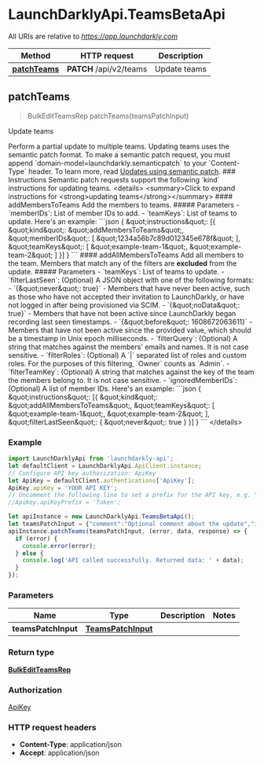 # LaunchDarklyApi.TeamsBetaApi

All URIs are relative to *https://app.launchdarkly.com*

Method | HTTP request | Description
------------- | ------------- | -------------
[**patchTeams**](TeamsBetaApi.md#patchTeams) | **PATCH** /api/v2/teams | Update teams



## patchTeams

> BulkEditTeamsRep patchTeams(teamsPatchInput)

Update teams

Perform a partial update to multiple teams. Updating teams uses the semantic patch format.  To make a semantic patch request, you must append &#x60;domain-model&#x3D;launchdarkly.semanticpatch&#x60; to your &#x60;Content-Type&#x60; header. To learn more, read [Updates using semantic patch](https://launchdarkly.com/docs/api#updates-using-semantic-patch).  ### Instructions  Semantic patch requests support the following &#x60;kind&#x60; instructions for updating teams.  &lt;details&gt; &lt;summary&gt;Click to expand instructions for &lt;strong&gt;updating teams&lt;/strong&gt;&lt;/summary&gt;  #### addMembersToTeams  Add the members to teams.  ##### Parameters  - &#x60;memberIDs&#x60;: List of member IDs to add. - &#x60;teamKeys&#x60;: List of teams to update.  Here&#39;s an example:  &#x60;&#x60;&#x60;json {   \&quot;instructions\&quot;: [{     \&quot;kind\&quot;: \&quot;addMembersToTeams\&quot;,     \&quot;memberIDs\&quot;: [       \&quot;1234a56b7c89d012345e678f\&quot;     ],     \&quot;teamKeys\&quot;: [       \&quot;example-team-1\&quot;,       \&quot;example-team-2\&quot;     ]   }] } &#x60;&#x60;&#x60;  #### addAllMembersToTeams  Add all members to the team. Members that match any of the filters are **excluded** from the update.  ##### Parameters  - &#x60;teamKeys&#x60;: List of teams to update. - &#x60;filterLastSeen&#x60;: (Optional) A JSON object with one of the following formats:   - &#x60;{\&quot;never\&quot;: true}&#x60; - Members that have never been active, such as those who have not accepted their invitation to LaunchDarkly, or have not logged in after being provisioned via SCIM.   - &#x60;{\&quot;noData\&quot;: true}&#x60; - Members that have not been active since LaunchDarkly began recording last seen timestamps.   - &#x60;{\&quot;before\&quot;: 1608672063611}&#x60; - Members that have not been active since the provided value, which should be a timestamp in Unix epoch milliseconds. - &#x60;filterQuery&#x60;: (Optional) A string that matches against the members&#39; emails and names. It is not case sensitive. - &#x60;filterRoles&#x60;: (Optional) A &#x60;|&#x60; separated list of roles and custom roles. For the purposes of this filtering, &#x60;Owner&#x60; counts as &#x60;Admin&#x60;. - &#x60;filterTeamKey&#x60;: (Optional) A string that matches against the key of the team the members belong to. It is not case sensitive. - &#x60;ignoredMemberIDs&#x60;: (Optional) A list of member IDs.  Here&#39;s an example:  &#x60;&#x60;&#x60;json {   \&quot;instructions\&quot;: [{     \&quot;kind\&quot;: \&quot;addAllMembersToTeams\&quot;,     \&quot;teamKeys\&quot;: [       \&quot;example-team-1\&quot;,       \&quot;example-team-2\&quot;     ],     \&quot;filterLastSeen\&quot;: { \&quot;never\&quot;: true }   }] } &#x60;&#x60;&#x60;  &lt;/details&gt; 

### Example

```javascript
import LaunchDarklyApi from 'launchdarkly-api';
let defaultClient = LaunchDarklyApi.ApiClient.instance;
// Configure API key authorization: ApiKey
let ApiKey = defaultClient.authentications['ApiKey'];
ApiKey.apiKey = 'YOUR API KEY';
// Uncomment the following line to set a prefix for the API key, e.g. "Token" (defaults to null)
//ApiKey.apiKeyPrefix = 'Token';

let apiInstance = new LaunchDarklyApi.TeamsBetaApi();
let teamsPatchInput = {"comment":"Optional comment about the update","instructions":[{"kind":"addMembersToTeams","memberIDs":["1234a56b7c89d012345e678f"],"teamKeys":["example-team-1","example-team-2"]}]}; // TeamsPatchInput | 
apiInstance.patchTeams(teamsPatchInput, (error, data, response) => {
  if (error) {
    console.error(error);
  } else {
    console.log('API called successfully. Returned data: ' + data);
  }
});
```

### Parameters


Name | Type | Description  | Notes
------------- | ------------- | ------------- | -------------
 **teamsPatchInput** | [**TeamsPatchInput**](TeamsPatchInput.md)|  | 

### Return type

[**BulkEditTeamsRep**](BulkEditTeamsRep.md)

### Authorization

[ApiKey](../README.md#ApiKey)

### HTTP request headers

- **Content-Type**: application/json
- **Accept**: application/json

